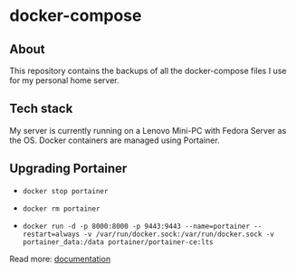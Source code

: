 # docker-compose

## About

This repository contains the backups of all the docker-compose files I use for my personal home server.

## Tech stack

My server is currently running on a Lenovo Mini-PC with Fedora Server as the OS. Docker containers are managed using Portainer.

## Upgrading Portainer

- `docker stop portainer`

- `docker rm portainer`

- `docker run -d -p 8000:8000 -p 9443:9443 --name=portainer --restart=always -v /var/run/docker.sock:/var/run/docker.sock -v portainer_data:/data portainer/portainer-ce:lts`

Read more: [documentation](docs.portainer.io/start/upgrade/docker)
